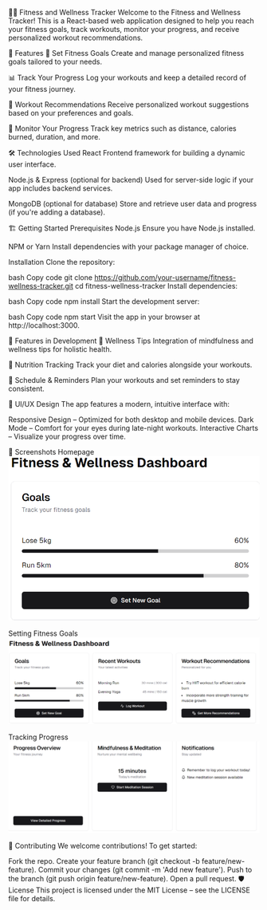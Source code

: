 🏋️‍♂️ Fitness and Wellness Tracker
Welcome to the Fitness and Wellness Tracker! This is a React-based web application designed to help you reach your fitness goals, track workouts, monitor your progress, and receive personalized workout recommendations.

🌟 Features
🏅 Set Fitness Goals
Create and manage personalized fitness goals tailored to your needs.

📊 Track Your Progress
Log your workouts and keep a detailed record of your fitness journey.

💪 Workout Recommendations
Receive personalized workout suggestions based on your preferences and goals.

🎯 Monitor Your Progress
Track key metrics such as distance, calories burned, duration, and more.

🛠️ Technologies Used
React
Frontend framework for building a dynamic user interface.

Node.js & Express (optional for backend)
Used for server-side logic if your app includes backend services.

MongoDB (optional for database)
Store and retrieve user data and progress (if you're adding a database).

🏗️ Getting Started
Prerequisites
Node.js
Ensure you have Node.js installed.

NPM or Yarn
Install dependencies with your package manager of choice.

Installation
Clone the repository:

bash
Copy code
git clone https://github.com/your-username/fitness-wellness-tracker.git
cd fitness-wellness-tracker
Install dependencies:

bash
Copy code
npm install
Start the development server:

bash
Copy code
npm start
Visit the app in your browser at http://localhost:3000.

🚀 Features in Development
🧘 Wellness Tips
Integration of mindfulness and wellness tips for holistic health.

🍎 Nutrition Tracking
Track your diet and calories alongside your workouts.

📅 Schedule & Reminders
Plan your workouts and set reminders to stay consistent.

🎨 UI/UX Design
The app features a modern, intuitive interface with:

Responsive Design – Optimized for both desktop and mobile devices.
Dark Mode – Comfort for your eyes during late-night workouts.
Interactive Charts – Visualize your progress over time.

📸 Screenshots
Homepage
![Dashboard](https://github.com/gidi007/fitness-app-v1/blob/main/raw/Screenshot%202024-10-08%20162325.png)

Setting Fitness Goals
![Screenshot Title](
https://github.com/gidi007/fitness-app-v1/blob/main/raw/Screenshot%202024-10-08%20162606.png)

Tracking Progress
![Screenshot Title](
https://github.com/gidi007/fitness-app-v1/blob/main/raw/Screenshot%202024-10-08%20162642.png)


🤝 Contributing
We welcome contributions! To get started:

Fork the repo.
Create your feature branch (git checkout -b feature/new-feature).
Commit your changes (git commit -m 'Add new feature').
Push to the branch (git push origin feature/new-feature).
Open a pull request.
🛡️ License
This project is licensed under the MIT License – see the LICENSE file for details.
